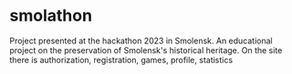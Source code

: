 # smolathon
Project presented at the hackathon 2023 in Smolensk.  An educational project on the preservation of Smolensk's historical heritage.  On the site there is authorization, registration, games, profile, statistics 
